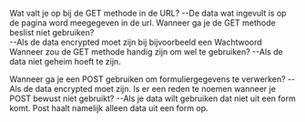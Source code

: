 Wat valt je op bij de GET methode in de URL?
--De data wat ingevult is op de pagina word meegegeven in de url.
Wanneer ga je de GET methode beslist niet gebruiken?\
--Als de data encrypted moet zijn bij bijvoorbeeld een Wachtwoord
Wanneer zou de GET methode handig zijn om wel te gebruiken?
--Als de data niet geheim hoeft te zijn.



Wanneer ga je een POST gebruiken om formuliergegevens te verwerken?
--Als de data encrypted moet zijn.
Is er een reden te noemen wanneer je POST bewust niet gebruikt?
--Als je data wilt gebruiken dat niet uit een form komt. Post haalt namelijk alleen data uit een form op.